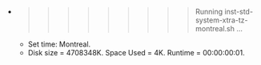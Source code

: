 * >>>>>>>>> Running inst-std-system-xtra-tz-montreal.sh ...
  * Set time: Montreal.
  * Disk size = 4708348K. Space Used = 4K. Runtime = 00:00:00:01.
